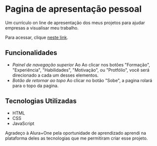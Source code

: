 # Pagina de apresentação pessoal

Um currículo on line de apresentação dos meus projetos para ajudar empresas a visualisar meu trabalho.

Para acessar, clique [neste link](https://pessoal-6cen.vercel.app/).

## Funcionalidades

- *Painel de navegação superior* Ao Ao clicar nos botões "Formação", "Experiência", "Habilidades", "Motivação", ou "Protfólio", você será direcionado a cada um desses elementos.
- *Botão de retornar ao topo* Ao clicar no botão "Sobe", a pagina rolará para o topo da pagina.


## Tecnologias Utilizadas

- HTML
- CSS
- JavaScript

Agradeço à Alura+One pela oportunidade de aprendizado aprendi na plataforma deles as tecnologias que me permitiram criar esse projeto.
